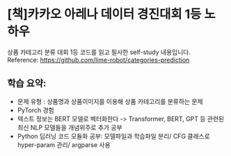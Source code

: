 # [책]카카오 아레나 데이터 경진대회 1등 노하우
상품 카테고리 분류 대회 1등 코드를 읽고 필사한 self-study 내용입니다.  
Reference: https://github.com/lime-robot/categories-prediction

## 학습 요약:
- 문제 유형 : 상품명과 상품이미지를 이용해 상품 카테고리를 분류하는 문제
- PyTorch 경험
- 텍스트 정보는 BERT 모델로 벡터화한다 -> Transformer, BERT, GPT 등 관련된 최신 NLP 모델들을 개념위주로 추가 공부
- Python 딥러닝 코드 모듈화 공부: 모델파일과 학습파일 분리/ CFG 클래스로 hyper-param 관리/ argparse 사용

